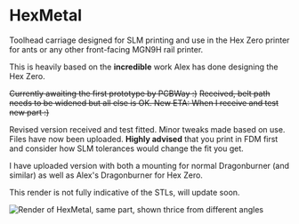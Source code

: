 # HexMetal
Toolhead carriage designed for SLM printing and use in the Hex Zero printer for ants or any other front-facing MGN9H rail printer.

This is heavily based on the **incredible** work Alex has done designing the Hex Zero.

~~Currently awaiting the first prototype by PCBWay :)~~
~~Received, belt path needs to be widened but all else is OK. New ETA: When I receive and test new part :)~~

Revised version received and test fitted. Minor tweaks made based on use.
Files have now been uploaded. **Highly advised** that you print in FDM first and consider how SLM tolerances would change the fit you get.

I have uploaded version with both a mounting for normal Dragonburner (and similar) as well as Alex's Dragonburner for Hex Zero.

This render is not fully indicative of the STLs, will update soon.

![Render of HexMetal, same part, shown thrice from different angles](/images/HexMetal_SLM_Carriage_Render.png)



